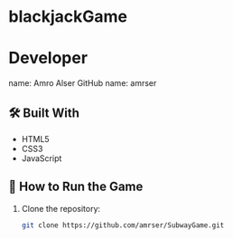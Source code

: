 # blackjackGame

 
# Developer
name: Amro Alser 
GitHub name: amrser


## 🛠️ Built With
- HTML5
- CSS3
- JavaScript  


## 🚀 How to Run the Game

1. Clone the repository:
   ```bash
   git clone https://github.com/amrser/SubwayGame.git
